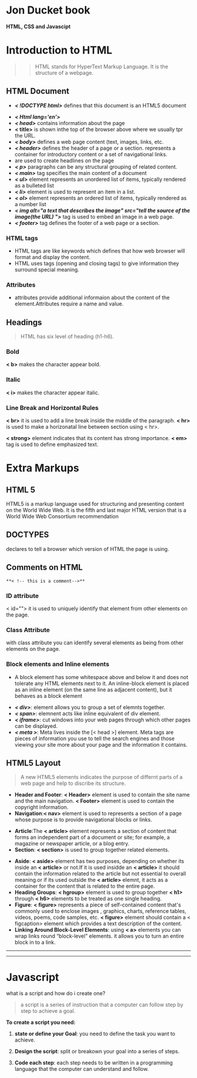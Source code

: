 
 # Jon Ducket book
  **HTML, CSS and Javascipt**


# Introduction to HTML

>> HTML stands for HyperText Markup Language. It is the structure of a webpage.

## HTML Document

*  _**< !DOCTYPE html>**_ defines that this document is an HTML5 document 
+ _**< Html lang='en'>**_ 
+   _**< head>**_ contains information about the page 
+ **< title>** is shown inthe top of the browser above where we usually tpr the URL.
+  _**< body>**_ defines a web page content (text, images, links, etc. 
+  _**< header>**_  defines the header of a page or a section. represents a container for introductory content or a set of navigational links.
+  _**<h1-h6>**_ are used to create headlines on the page
+  _**< p>**_ paragraphs can be any structural grouping of related content.
+  _**< main>**_ tag specifies the main content of a document
+  _**< ul>**_ element represents an unordered list of items, typically rendered as a bulleted list
+ _**< li>**_  element is used to represent an item in a list.
+ _**< ol>**_ element represents an ordered list of items, typically rendered as a number list
+  _**< img alt="a text that describes the image" src="tell the source of the image(the URL) ">**_ tag is used to embed an image in a web page.
+  _**< footer>**_ tag defines the footer of a web page or a section.


### HTML tags

* HTML tags are like keywords which defines that how web browser will format and display the content.
* HTML uses tags (opening and closing tags) to give information they surround special meaning.

### Attributes

* attributes provide additional informaion about the content of the element.Attributes require a name and value.


## Headings
> HTML has six level of heading (h1-h6).

### Bold

**< b>** makes the character appear bold.
 
 ### Italic

 **< i>** makes the character appear italic.


 ### Line Break and Horizontal Rules

 **< br>** it is used to add a line break inside the middle of the paragraph.
**< hr>** is used to make a horizonatal line between section using < hr>.

**< strong>** element indicates that its content has strong importance.
**< em>** tag is used to define emphasized text.

# Extra Markups

## HTML 5

HTML5 is a markup language used for structuring and presenting content on the World Wide Web. It is the fifth and last major HTML version that is a World Wide Web Consortium recommendation

## DOCTYPES
declares to tell a browser which version of HTML the page is using.

## Comments on HTML
```
**< !-- this is a comment-->**
```

### ID attribute
< id=""> it is used to uniquely identify that element from other elements on the page.


### Class Attribute 
with class attribute you can identify several elements as being from other elements on the page.

### Block elements and Inline elements

* A block element has some whitespace above and below it and does not tolerate any HTML elements next to it. An inline-block element is placed as an inline element (on the same line as adjacent content), but it behaves as a block element


+ _**< div>**_: element allows you to group a set of elemnts together.
+ _**< span>**_: elemnent acts like inline equivalent of div element.
+ _**< iframe>**_: cut windows into your web pages through which other pages can be displayed.
+   _**< meta >**_: Meta lives inside the [< head >] element. Meta tags are pieces of information you use to tell the search engines and those viewing your site more about your page and the information it contains.


## HTML5 Layout

> A new HTML5 elements indicates the purpose of differnt parts of a web page and help to discribe its structure.
 * **Header and Footer**: **< Header>** element is used to contain the site name and the main navigation. **< Footer>** element is used to contain the copyright information.
 * **Navigation**:**< nav>** element is used to represents a section of a page whose purpose is to provide navigational blocks or links.
 + **Article**:The **< article>** element represents a section of content that forms an independent part of a document or site; for example, a magazine or newspaper article, or a blog entry.
 + **Section**: **< section>** is used to group together related elements.
* **Aside**: **< aside>** element has two purposes, depending on whether its inside an **< article>** or not.If it is used insidde an **< article>** it should contain the information related to the article but not essential to overall meaning.or if its used outside the **< article>** elemnt, it acts as a container for the content that is related to the entire page.
* **Heading Groups**: **< hgroup>** element is used to group together **< h1>** through **< h6>** elements  to be treated as one single heading.
* **Figure**: **< figure>** represents a piece of self-contained content that's commonly used to enclose images , graphics, charts, reference tables, videos, poems, code samples, etc. **< figure>** element should contain a < figcaption> element which provides a text description of the content.
* **Linking Around Block-Level Elements**: using **< a>** elements you can wrap links round “block-level” elements. it allows you to turn an entire block in to a link.

---
---


# Javascript


 what is a script and how do i create one?
 > a script is a series of instruction that a computer can follow step by step to achieve a goal.
 
 **To create a script you need:**
 
1. **state or define your Goal**:
you need to define the task you want to achieve.
2. **Design the script**:
split or breakown your goal into a series of steps. 

3. **Code each step**: each step needs to be written in a programming language that the computer can understand and follow.





